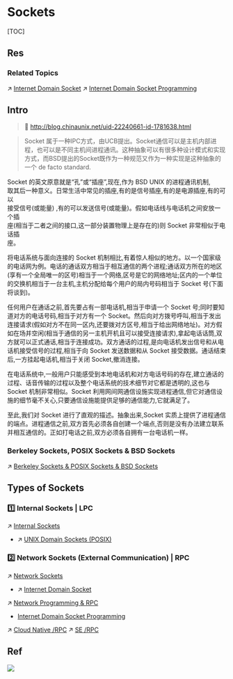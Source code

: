 # Sockets

[TOC]



## Res
### Related Topics
↗ [Internet Domain Socket](../../../OS%20IO%20System/IO%20Generality%20(via%20Abstraction)/🛜%20Network%20Sockets/Internet%20Domain%20Socket.md)
↗ [Internet Domain Socket Programming](../../../../../🏎️%20Computer%20Networking%20and%20Communication/Network%20Programming%20&%20RPC/Internet%20Domain%20Socket%20Programming/Internet%20Domain%20Socket%20Programming.md)



## Intro
> 🔗 http://blog.chinaunix.net/uid-22240661-id-1781638.html

> Socket 属于一种IPC方式，由UCB提出。Socket通信可以是主机内部进程，也可以是不同主机间进程通讯。这种抽象可以有很多种设计模式和实现方式，而BSD提出的Socket既作为一种规范又作为一种实现是这种抽象的一个 de facto standard.

Socket 的英文原意就是“孔”或“插座”,现在,作为 BSD UNIX 的进程通讯机制,  
取其后一种意义。日常生活中常见的插座,有的是信号插座,有的是电源插座,有的可以  
接受信号(或能量) ,有的可以发送信号(或能量)。假如电话线与电话机之间安放一个插  
座(相当于二者之间的接口,这一部分装置物理上是存在的)则 Socket 非常相似于电话插  
座。

将电话系统与面向连接的 Socket 机制相比,有着惊人相似的地方。以一个国家级的电话网为例。电话的通话双方相当于相互通信的两个进程;通话双方所在的地区(享有一个全局唯一的区号)相当于一个网络,区号是它的网络地址;区内的一个单位的交换机相当于一台主机,主机分配给每个用户的局内号码相当于 Socket 号(下面将谈到)。

任何用户在通话之前,首先要占有一部电话机,相当于申请一个 Socket 号;同时要知道对方的电话号码,相当于对方有一个 Socket。然后向对方拨号呼叫,相当于发出连接请求(假如对方不在同一区内,还要拨对方区号,相当于给出网络地址)。对方假如在场并空闲(相当于通信的另一主机开机且可以接受连接请求),拿起电话话筒,双方就可以正式通话,相当于连接成功。双方通话的过程,是向电话机发出信号和从电话机接受信号的过程,相当于向 Socket 发送数据和从 Socket 接受数据。通话结束后,一方挂起电话机,相当于关闭 Socket,撤消连接。

在电话系统中,一般用户只能感受到本地电话机和对方电话号码的存在,建立通话的过程、话音传输的过程以及整个电话系统的技术细节对它都是透明的,这也与 Socket 机制非常相似。Socket 利用网间网通信设施实现进程通信,但它对通信设施的细节毫不关心,只要通信设施能提供足够的通信能力,它就满足了。  

至此,我们对 Socket 进行了直观的描述。抽象出来,Socket 实质上提供了进程通信的端点。进程通信之前,双方首先必须各自创建一个端点,否则是没有办法建立联系并相互通信的。正如打电话之前,双方必须各自拥有一台电话机一样。


### Berkeley Sockets, POSIX Sockets & BSD Sockets
↗ [Berkeley Sockets & POSIX Sockets & BSD Sockets](Berkeley%20Sockets%20&%20POSIX%20Sockets%20&%20BSD%20Sockets.md)



## Types of Sockets
### 1️⃣ Internal Sockets | LPC
↗ [Internal Sockets](🌉%20Internal%20Sockets/Internal%20Sockets.md)
- ↗ [UNIX Domain Sockets (POSIX)](🌉%20Internal%20Sockets/UNIX%20Domain%20Sockets%20(POSIX).md)


### 2️⃣ Network Sockets (External Communication) | RPC
↗ [Network Sockets](../../../OS%20IO%20System/IO%20Generality%20(via%20Abstraction)/🛜%20Network%20Sockets/Network%20Sockets.md)
- ↗ [Internet Domain Socket](../../../OS%20IO%20System/IO%20Generality%20(via%20Abstraction)/🛜%20Network%20Sockets/Internet%20Domain%20Socket.md)

↗ [Network Programming & RPC](../../../../../🏎️%20Computer%20Networking%20and%20Communication/Network%20Programming%20&%20RPC/Network%20Programming%20&%20RPC.md)
- [Internet Domain Socket Programming](../../../../../🏎️%20Computer%20Networking%20and%20Communication/Network%20Programming%20&%20RPC/Internet%20Domain%20Socket%20Programming/Internet%20Domain%20Socket%20Programming.md)

↗ [Cloud Native /RPC](../../../../../../../Software%20Engineering/☁️%20Cloud%20Computing%20&%20Cloud%20Native/Cloud%20Operating%20System%20&%20Platform%20(System%20Level%20Engineering)/Orchestration%20&%20Management/Cloud%20RPC%20Services.md)
↗ [SE /RPC](../../../../../../Software%20Engineering/☝️%20Application%20Software%20Engineering/🕸️%20Web%20Development%20&%20The%20Internet/🗄️%20Web%20BackEnd%20Dev%20&%20Middleware/Web%20Dev%20Middleware/RPC%20Services/RPC%20Services.md)



## Ref
[UNIX Domain vs BSD vs TCP vs Internet sockets?]: https://stackoverflow.com/a/22898357/16542494
[👍 Socket 的功能 和 套接字的三种类型 | ChinaUnix]: http://blog.chinaunix.net/uid-22240661-id-1781638.html

[👍【网络编程知识】什么是Socket？概念及原理分析]: https://www.cnblogs.com/gmpy/articles/17802712.html

![](../../../../../../../../Assets/Pics/Pasted%20image%2020240423222918.png)
